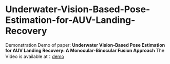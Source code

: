 # Underwater-Vision-Based-Pose-Estimation-for-AUV-Landing-Recovery
Demonstration Demo of paper: 
        **Underwater Vision-Based Pose Estimation for AUV Landing Recovery: A Monocular-Binocular Fusion Approach**
The Video is available at：[demo](https://pan.sjtu.edu.cn/web/preview/media?name=demo.mp4&path=&previewPage=1&spaceId=space2m8xvhp71best&from=share&spaceOrgId=1&showList=0&shareToken=fed2cb79b10caa302af0a0d0567f3d74&seq=0.8892785945636588)
